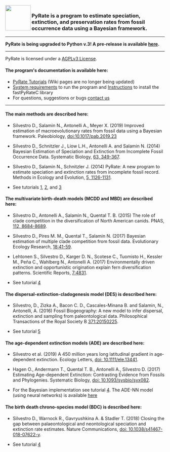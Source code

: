 <img src="https://github.com/dsilvestro/PyRate/blob/master/pyrate_lib/PyRate_logo1024.png" align="left" width="80">  

### PyRate is a program to estimate speciation, extinction, and preservation rates from fossil occurrence data using a Bayesian framework.

---
**PyRate is being upgraded to Python v.3! A pre-release is available [here](https://github.com/dsilvestro/PyRate/tree/master/experimental_code/PyRate_for_python3).**

---

PyRate is licensed under a [AGPLv3 License](https://tldrlegal.com/license/gnu-affero-general-public-license-v3-(agpl-3.0)#summary).

#### The program's documentation is available here: 
* [PyRate Tutorials](https://github.com/dsilvestro/PyRate/tree/master/tutorials) (Wiki pages are no longer being updated)
* [System requirements](https://github.com/dsilvestro/PyRate/wiki#compatibility-and-installation) to run the program and [Instructions](https://github.com/dsilvestro/PyRate/blob/master/pyrate_lib/fastPyRateC/README.md) to install the fastPyRateC library 
* For questions, suggestions or bugs [contact us](mailto:pyrate.help@gmail.com)


---


#### The main methods are described here:

* Silvestro D., Salamin N., Antonelli A., Meyer X. (2019) Improved estimation of macroevolutionary rates from fossil data using a Bayesian framework. Paleobiology,
[doi:10.1017/pab.2019.23](https://doi.org/10.1017/pab.2019.23)

* Silvestro D., Schnitzler J., Liow L.H., Antonelli A. and Salamin N. (2014) Bayesian Estimation of Speciation and Extinction from Incomplete Fossil Occurrence Data. Systematic Biology, [63, 349-367](https://academic.oup.com/sysbio/article/63/3/349/1650079).

* Silvestro D., Salamin N., Schnitzler J. (2014) PyRate: A new program to estimate speciation and extinction rates from incomplete fossil record. Methods in Ecology and Evolution, [5, 1126-1131](http://onlinelibrary.wiley.com/doi/10.1111/2041-210X.12263/abstract).
 
* See tutorials [1](https://github.com/dsilvestro/PyRate/blob/master/tutorials/pyrate_tutorial_1.md), [2](https://github.com/dsilvestro/PyRate/blob/master/tutorials/pyrate_tutorial_2.md), and [3](https://github.com/dsilvestro/PyRate/blob/master/tutorials/pyrate_tutorial_3.md)


#### The multivariate birth-death models (MCDD and MBD) are described here: 

* Silvestro D., Antonelli A., Salamin N., Quental T. B. (2015) The role of clade competition in the diversification of North American canids. PNAS, [112, 8684-8689](http://www.pnas.org/content/112/28/8684).

* Silvestro D., Pires M. M., Quental T., Salamin N. (2017) Bayesian estimation of multiple clade competition from fossil data. Evolutionary Ecology Research, 	[18:41-59](http://evolutionary-ecology.com/abstracts/v18/3010.html).

* Lehtonen S., Silvestro D., Karger D. N., Scotese C., Tuomisto H., Kessler M., Peña C., Wahlberg N., Antonelli A. (2017) Environmentally driven extinction and opportunistic origination explain fern diversification patterns. Scientific Reports, [7:4831](https://www.nature.com/articles/s41598-017-05263-7).

* See tutorial [4](https://github.com/dsilvestro/PyRate/blob/master/tutorials/pyrate_tutorial_4.md)


#### The dispersal-extinction-cladogenesis model (DES) is described here:

* Silvestro, D., Zizka A., Bacon C. D., Cascales-Minana B. and Salamin, N., Antonelli, A. (2016) Fossil Biogeography: A new model to infer dispersal, extinction and sampling from paleontological data. Philosophical Transactions of the Royal Society B [371:20150225](http://rstb.royalsocietypublishing.org/content/371/1691/20150225).

* See tutorial [5](https://github.com/dsilvestro/PyRate/blob/master/tutorials/pyrate_tutorial_5.md)


#### The age-dependent extinction models (ADE) are described here:

* Silvestro et al. (2019) A 450 million years long latitudinal gradient in age‐dependent extinction. Ecology Letters, [doi: 10.1111/ele.13441](https://onlinelibrary.wiley.com/doi/full/10.1111/ele.13441).

* Hagen O., Andermann T., Quental T. B., Antonelli A., Silvestro D. (2017) Estimating Age-dependent Extinction: Contrasting Evidence from Fossils and Phylogenies. Systematic Biology, [doi: 10.1093/sysbio/syx082](https://academic.oup.com/sysbio/article/doi/10.1093/sysbio/syx082/4563320/Estimating-Agedependent-Extinction-Contrasting).

* For the Bayesian implementation see tutorial [4](https://github.com/dsilvestro/PyRate/blob/master/tutorials/pyrate_tutorial_4.md#age-dependent-extinction-ade-model). The ADE-NN model (using neural networks) is available [here](https://github.com/dsilvestro/PyRate/tree/master/ADE-NN)




#### The birth death chrono-species model (BDC) is described here:

* Silvestro D., Warnock R., Gavryushkina A. & Stadler T. (2018) Closing the gap between palaeontological and neontological speciation and extinction rate estimates. Nature Communications, [doi: 10.1038/s41467-018-07622-y](https://www.nature.com/articles/s41467-018-07622-y).

* See tutorial [4](https://github.com/dsilvestro/PyRate/blob/master/tutorials/pyrate_tutorial_4.md#the-birth-death-chronospecies-bdc-model)

